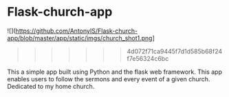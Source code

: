 # Flask-church-app

![](https://github.com/AntonyIS/Flask-church-app/blob/master/app/static/imgs/church_shot1.png]
>>>>>>> 4d072f71ca9445f7d1d585b68f24f7e56324c6bc

This a simple app built using Python and the flask web framework. This app enables users to follow the sermons and every event of a given church. Dedicated to my home church.
